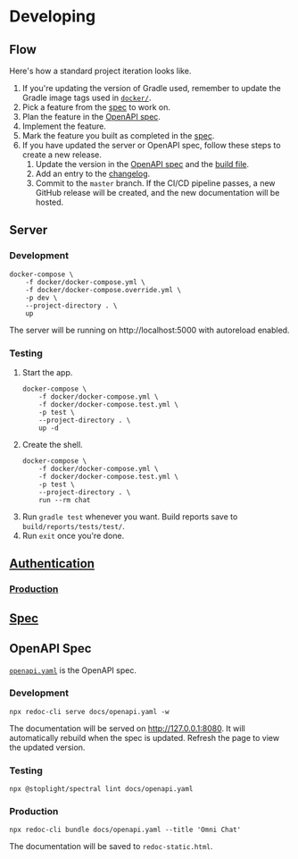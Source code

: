 # Developing

## Flow

Here's how a standard project iteration looks like.

1. If you're updating the version of Gradle used, remember to update the Gradle image tags used in [`docker/`](../docker).
1. Pick a feature from the [spec](spec.md) to work on.
1. Plan the feature in the [OpenAPI spec](openapi.yaml).
1. Implement the feature.
1. Mark the feature you built as completed in the [spec](spec.md).
1. If you have updated the server or OpenAPI spec, follow these steps to create a new release.
    1. Update the version in the [OpenAPI spec](openapi.yaml) and the [build file](../build.gradle.kts).
    1. Add an entry to the [changelog](CHANGELOG.md).
    1. Commit to the `master` branch. If the CI/CD pipeline passes, a new GitHub release will be created, and the new documentation will be hosted.

## Server

### Development

```
docker-compose \
    -f docker/docker-compose.yml \
    -f docker/docker-compose.override.yml \
    -p dev \
    --project-directory . \
    up
```

The server will be running on http://localhost:5000 with autoreload enabled.

### Testing

1. Start the app.
    ```
    docker-compose \
        -f docker/docker-compose.yml \
        -f docker/docker-compose.test.yml \
        -p test \
        --project-directory . \
        up -d
    ```
1. Create the shell.
    ```
    docker-compose \
        -f docker/docker-compose.yml \
        -f docker/docker-compose.test.yml \
        -p test \
        --project-directory . \
        run --rm chat
    ```
1. Run `gradle test` whenever you want. Build reports save to `build/reports/tests/test/`.
1. Run `exit` once you're done.

## [Authentication](authentication.md)

### [Production](production.md)

## [Spec](spec.md)

## OpenAPI Spec

[`openapi.yaml`](openapi.yaml) is the OpenAPI spec.

### Development

```
npx redoc-cli serve docs/openapi.yaml -w
```

The documentation will be served on http://127.0.0.1:8080. It will automatically rebuild when the spec is updated. Refresh the page to view the updated version.

### Testing

```
npx @stoplight/spectral lint docs/openapi.yaml
```

### Production

```
npx redoc-cli bundle docs/openapi.yaml --title 'Omni Chat'
```

The documentation will be saved to `redoc-static.html`.